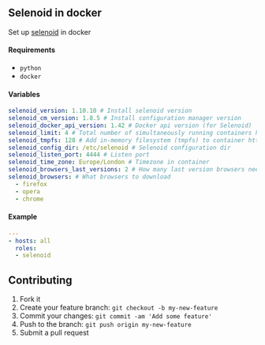 ## Selenoid in docker

Set up [selenoid](https://github.com/aerokube/selenoid) in docker

#### Requirements

* `python`
* `docker`

#### Variables

```yaml
selenoid_version: 1.10.10 # Install selenoid version
selenoid_cm_version: 1.8.5 # Install configuration manager version
selenoid_docker_api_version: 1.42 # Docker api version (for Selenoid)
selenoid_limit: 4 # Total number of simultaneously running containers http://aerokube.com/selenoid/latest/#_recommended_docker_settings
selenoid_tmpfs: 128 # Add in-memory filesystem (tmpfs) to container http://aerokube.com/selenoid/latest/#_other_optional_fields
selenoid_config_dir: /etc/selenoid # Selenoid configuration dir
selenoid_listen_port: 4444 # Listen port
selenoid_time_zone: Europe/London # Timezone in container
selenoid_browsers_last_versions: 2 # How many last version browsers need download in selenoid
selenoid_browsers: # What browsers to download
  - firefox
  - opera
  - chrome
```

#### Example

```yaml
---
- hosts: all
  roles:
  - selenoid
```


## Contributing
1. Fork it
2. Create your feature branch: `git checkout -b my-new-feature`
3. Commit your changes: `git commit -am 'Add some feature'`
4. Push to the branch: `git push origin my-new-feature`
5. Submit a pull request
